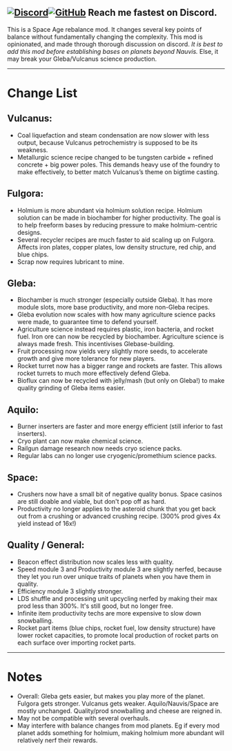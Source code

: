 [![Discord](https://img.shields.io/badge/Discord-%235865F2.svg?style=for-the-badge&logo=discord&logoColor=white)](https://discord.gg/CaDJzEj557)[![GitHub](https://img.shields.io/badge/github-%23121011.svg?style=for-the-badge&logo=github&logoColor=white)](https://github.com/LoupAndSnoop/space-anal-justice)
Reach me fastest on Discord.
---

This is a Space Age rebalance mod. It changes several key points of balance without fundamentally changing the complexity. This mod is opinionated, and made through thorough discussion on discord. *It is best to add this mod before establishing bases on planets beyond Nauvis.* Else, it may break your Gleba/Vulcanus science production.

----
# Change List

## Vulcanus:
- Coal liquefaction and steam condensation are now slower with less output, because Vulcanus petrochemistry is supposed to be its weakness.
- Metallurgic science recipe changed to be tungsten carbide + refined concrete + big power poles. This demands heavy use of the foundry to make effectively, to better match Vulcanus’s theme on bigtime casting.

## Fulgora:
- Holmium is more abundant via holmium solution recipe. Holmium solution can be made in biochamber for higher productivity. The goal is to help freeform bases by reducing pressure to make holmium-centric designs.
- Several recycler recipes are much faster to aid scaling up on Fulgora. Affects iron plates, copper plates, low density structure, red chip, and blue chips. 
- Scrap now requires lubricant to mine.

## Gleba:
- Biochamber is much stronger (especially outside Gleba). It has more module slots, more base productivity, and more non-Gleba recipes.
- Gleba evolution now scales with how many agriculture science packs were made, to guarantee time to defend yourself.
- Agriculture science instead requires plastic, iron bacteria, and rocket fuel. Iron ore can now be recycled by biochamber. Agriculture science is always made fresh. This incentivises Glebase-building.
- Fruit processing now yields very slightly more seeds, to accelerate growth and give more tolerance for new players.
- Rocket turret now has a bigger range and rockets are faster. This allows rocket turrets to much more effectively defend Gleba.
- Bioflux can now be recycled with jelly/mash (but only on Gleba!) to make quality grinding of Gleba items easier.

## Aquilo:
- Burner inserters are faster and more energy efficient (still inferior to fast inserters).
- Cryo plant can now make chemical science.
- Railgun damage research now needs cryo science packs.
- Regular labs can no longer use cryogenic/promethium science packs.

## Space:
- Crushers now have a small bit of negative quality bonus. Space casinos are still doable and viable, but don't pop off as hard.
- Productivity no longer applies to the asteroid chunk that you get back out from a crushing or advanced crushing recipe. (300% prod gives 4x yield instead of 16x!)

## Quality / General:
- Beacon effect distribution now scales less with quality.
- Speed module 3 and Productivity module 3 are slightly nerfed, because they let you run over unique traits of planets when you have them in quality.
- Efficiency module 3 slightly stronger.
- LDS shuffle and processing unit upcycling nerfed by making their max prod less than 300%. It's still good, but no longer free.
- Infinite item productivity techs are more expensive to slow down snowballing.
- Rocket part items (blue chips, rocket fuel, low density structure) have lower rocket capacities, to promote local production of rocket parts on each surface over importing rocket parts.

------------
# Notes

- Overall: Gleba gets easier, but makes you play more of the planet. Fulgora gets stronger. Vulcanus gets weaker. Aquilo/Nauvis/Space are mostly unchanged. Quality/prod snowballing and cheese are reigned in.
- May not be compatible with several overhauls.
- May interfere with balance changes from mod planets. Eg if every mod planet adds something for holmium, making holmium more abundant will relatively nerf their rewards.